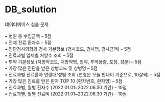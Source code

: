 # DB_solution
데이터베이스 실습 문제 
 <br> <br>
• 병원 총 수입금액 – 5점 <br>
• 전체 진료 환자수 – 5점 <br>
• 진단검사의학과 검사 기본정보 (검사코드, 검사명, 검사금액) – 5점 <br>
• 진료과별 업체별 처방수 조회 – 5점 <br>
• 투약 기본정보 (처방약코드, 처방약명, 업체, 투약용량, 포장, 성분) – 5점 <br>
• 가장 많은 진단을 받은 상병코드 및 상병명 – 5점 <br>
• 진료과별 진료환자 연령대/성별 조회 (연령은 오늘 만나이 기준으로, 10살씩) – 5점 <br>
• 가장 많은 진료를 받은 환자 TOP 10 (환자번호, 환자명) – 5점 <br>
• 진료과별, 월별 환자수 (2022.01.01~2022.06.30 기간) – 10점 <br>
• 진료과별, 월별 진료비 (2022.01.01~2022.06.30 기간) – 10점 <br>

